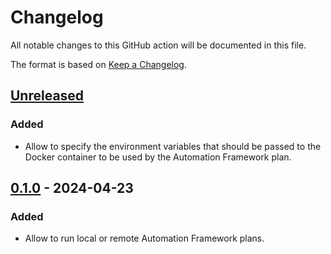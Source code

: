 # Changelog

All notable changes to this GitHub action will be documented in this file.

The format is based on [Keep a Changelog](https://keepachangelog.com/en/1.0.0/).

## [Unreleased]
### Added
 - Allow to specify the environment variables that should be passed to the Docker container to be used by the Automation Framework plan.

## [0.1.0] - 2024-04-23
### Added
 - Allow to run local or remote Automation Framework plans.

[Unreleased]: https://github.com/zaproxy/action-af/compare/v0.1.0...HEAD
[0.1.0]: https://github.com/zaproxy/action-af/compare/b9d155d1940506fe73c356194bbc0dc4f45789f4...v0.1.0
